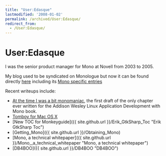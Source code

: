```yaml
---
title: "User:Edasque"
lastmodified: '2008-01-02'
permalink: /archived/User:Edasque/
redirect_from:
  - /User:Edasque/
---
```


User:Edasque
============

I was the senior product manager for Mono at Novell from 2003 to 2005.

My blog used to be syndicated on Monologue but now it can be found directly [here](http://www.frenchguys.com) including its [Mono specific entries](http://www.frenchguys.com/wordpress/?cat=3&submit=view)

Recent writeups include:

-   [At the time I was a bit monomaniac](http://www.frenchguys.com/wordpress/?p=134), the first draft of the only chapter ever written for the Addison Wesley Linux Application Development with Mono book.
-   [Tomboy for Mac OS X](http://www.frenchguys.com/wordpress/?p=114)
-   [New TOC for Monkeyguide]({{ site.github.url }}/Erik_GtkSharp_Toc "Erik GtkSharp Toc")
-   [Getting\_Mono]({{ site.github.url }}/Obtaining_Mono)
-   [Mono, a technical whitepaper]({{ site.github.url }}/Mono,_a_technical_whitepaper "Mono, a technical whitepaper")
-   [DB4BOO]({{ site.github.url }}/DB4BOO "DB4BOO")


